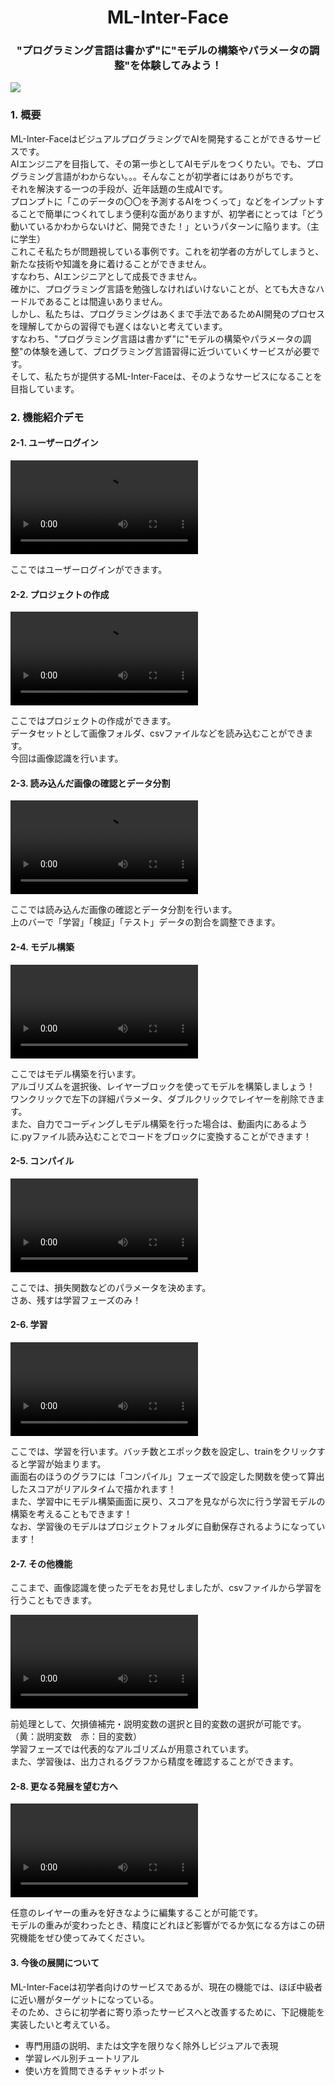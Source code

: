 <html>
  <h1 align="center">ML-Inter-Face</h1>
  <h3 align="center">"プログラミング言語は書かず"に"モデルの構築やパラメータの調整"を体験してみよう！</h3>
  <a href="https://open.vscode.dev/paccho/ML-Inter-Face"><img src="https://img.shields.io/static/v1?logo=visualstudiocode&label=&message=Open%20in%20Visual%20Studio%20Code&labelColor=2c2c32&color=007acc&logoColor=007acc"></img></a>
  <h3>1. 概要</h3>
  <p>ML-Inter-FaceはビジュアルプログラミングでAIを開発することができるサービスです。<br>
     AIエンジニアを目指して、その第一歩としてAIモデルをつくりたい。でも、プログラミング言語がわからない。。。そんなことが初学者にはありがちです。<br>
     それを解決する一つの手段が、近年話題の生成AIです。<br>
     プロンプトに「このデータの〇〇を予測するAIをつくって」などをインプットすることで簡単につくれてしまう便利な面がありますが、初学者にとっては「どう動いているかわからないけど、開発できた！」というパターンに陥ります。（主に学生）<br>
     これこそ私たちが問題視している事例です。これを初学者の方がしてしまうと、新たな技術や知識を身に着けることができません。<br>すなわち、AIエンジニアとして成長できません。<br>
     確かに、プログラミング言語を勉強しなければいけないことが、とても大きなハードルであることは間違いありません。<br>しかし、私たちは、プログラミングはあくまで手法であるためAI開発のプロセスを理解してからの習得でも遅くはないと考えています。<br>
     すなわち、"プログラミング言語は書かず"に"モデルの構築やパラメータの調整"の体験を通して、プログラミング言語習得に近づいていくサービスが必要です。<br>
     そして、私たちが提供するML-Inter-Faceは、そのようなサービスになることを目指しています。
     </p>
  <h3>2. 機能紹介デモ</h3>
  <h4>2-1. ユーザーログイン</h4>
  <video src="https://github.com/user-attachments/assets/8901a439-bd87-46fe-be66-c028dba7d3c6" setRate=2></video>
  <p>ここではユーザーログインができます。</p>

  <h4>2-2. プロジェクトの作成</h4>
  <video src="https://github.com/user-attachments/assets/611b4cf8-ccc7-49a6-954f-f3485acf6690"></video>
  <p>ここではプロジェクトの作成ができます。<br>データセットとして画像フォルダ、csvファイルなどを読み込むことができます。<br>今回は画像認識を行います。</p>

  <h4>2-3. 読み込んだ画像の確認とデータ分割</h4>
  <video src="https://github.com/user-attachments/assets/751359ce-752c-405b-8275-4607a1579f9e"></video>
  <p>ここでは読み込んだ画像の確認とデータ分割を行います。<br>上のバーで「学習」「検証」「テスト」データの割合を調整できます。</p>

  <h4>2-4. モデル構築</h4>
  <video src="https://github.com/user-attachments/assets/603a4073-f85c-4a9a-a8f1-887447791286"></video>
  <p>ここではモデル構築を行います。<br>アルゴリズムを選択後、レイヤーブロックを使ってモデルを構築しましょう！<br>
     ワンクリックで左下の詳細パラメータ、ダブルクリックでレイヤーを削除できます。<br>
     また、自力でコーディングしモデル構築を行った場合は、動画内にあるように.pyファイル読み込むことでコードをブロックに変換することができます！<br></p>
  
  <h4>2-5. コンパイル</h4>
  <video src="https://github.com/user-attachments/assets/2a5b6faf-2651-4e50-93b7-b260609cd5ef"></video>
  <p>ここでは、損失関数などのパラメータを決めます。<br>さあ、残すは学習フェーズのみ！</p>

  <h4>2-6. 学習</h4>
  <video src="https://github.com/user-attachments/assets/b3d74e9f-dcbb-4b42-9d50-b417be52c429"></video>
  <p>ここでは、学習を行います。バッチ数とエポック数を設定し、trainをクリックすると学習が始まります。<br>画面右のほうのグラフには「コンパイル」フェーズで設定した関数を使って算出したスコアがリアルタイムで描かれます！<br>
     また、学習中にモデル構築画面に戻り、スコアを見ながら次に行う学習モデルの構築を考えることもできます！<br>
     なお、学習後のモデルはプロジェクトフォルダに自動保存されるようになっています！</p>
  
  <h4>2-7. その他機能</h4>
  <p>ここまで、画像認識を使ったデモをお見せしましたが、csvファイルから学習を行うこともできます。</p>
  <video src="https://github.com/user-attachments/assets/66a10790-6195-41e9-acdb-4cbc746d3597"></video>
  <p>前処理として、欠損値補完・説明変数の選択と目的変数の選択が可能です。（黄：説明変数　赤：目的変数）<br>
     学習フェーズでは代表的なアルゴリズムが用意されています。<br>
     また、学習後は、出力されるグラフから精度を確認することができます。</p>

  <h4>2-8. 更なる発展を望む方へ</h4>
  <video src="https://github.com/user-attachments/assets/d8e45a5a-85a1-4718-84a0-a9c81dd8810f"></video>
  <p>任意のレイヤーの重みを好きなように編集することが可能です。<br>
     モデルの重みが変わったとき、精度にどれほど影響がでるか気になる方はこの研究機能をぜひ使ってみてください。</p>

  <h4>3. 今後の展開について</h4>
  <p>ML-Inter-Faceは初学者向けのサービスであるが、現在の機能では、ほぼ中級者に近い層がターゲットになっている。<br>そのため、さらに初学者に寄り添ったサービスへと改善するために、下記機能を実装したいと考えている。</p>
  <ul>
    <li>専門用語の説明、または文字を限りなく除外しビジュアルで表現</li>
    <li>学習レベル別チュートリアル</li>
    <li>使い方を質問できるチャットボット</li>
    
  </ul>

</html>

































